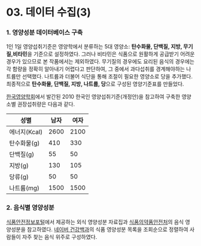 #  03. 데이터 수집(3)

### 1. 영양성분 데이터베이스 구축  
1인 1일 영양섭취기준은 영양학에서 분류하는 5대 영양소: **탄수화물, 단백질, 지방, 무기질,비타민**을 기준으로 설정하였다. 그러나 비타민은 식품으로 원활하게 공급받기 어려운 경우가 있으므로 본 작품에서는 제외하였다. 무기질의 경우에도 요리된 음식의 경우에는 각 함량을 정확히 알아내기 어렵다고 판단하여, 그 중에서 과다섭취를 경계해야하는 나트륨만 선택했다. 나트륨과 더불어 식단을 통해 조절이 필요한 영양소로 당을 추가했다. 최종적으로 **탄수화물, 단백질, 지방, 나트륨, 당**으로 구성된 영양기준표를 만들었다.

[한국영양학회](http://www.kns.or.kr/)에서 발간된 2010 한국인 영양섭취기준(개정안)을 참고하여 구축한 영양소별 권장섭취량은 다음과 같다.    

 
| 성별         	| 남자 	| 여자 	|
|--------------	|------	|------	|
| 에너지(Kcal) 	| 2600 	| 2100 	|
| 탄수화물(g)  	| 410  	| 330  	|
| 단백질(g)    	| 55   	| 50   	|
| 지방(g)      	| 130  	| 105  	|
| 당류(g)      	| 50   	| 50   	|
| 나트륨(mg)   	| 1500 	| 1500 	|  




### 2. 음식별 영양성분
[식품안전정보포털](https://www.foodsafetykorea.go.kr/)에서 제공하는 외식 영양성분 자료집과 [식품의약품안전처](http://www.mfds.go.kr/)의 음식 영양성분을 참고하였다. [네이버 건강백과](https://terms.naver.com/list.nhn?cid=59319&categoryId=59319)의 식품 영양성분 목록을 조회순으로 정렬하여 사람들이 자주 찾는 음식 위주로 구성하였다.

